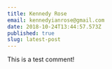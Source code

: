 ```yaml
---
title: Kennedy Rose
email: kennedyianrose@gmail.com
date: 2018-10-24T13:44:57.573Z
published: true
slug: latest-post
---
```


This is a test comment!